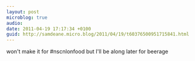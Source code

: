 ```yaml
---
layout: post
microblog: true
audio: 
date: 2011-04-19 17:17:34 +0100
guid: http://samdeane.micro.blog/2011/04/19/t60376500951715841.html
---
```

won't make it for #nscnlonfood but I'll be along later for beerage
